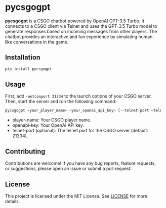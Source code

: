# pycsgogpt

**pycsgogpt** is a CSGO chatbot powered by OpenAI GPT-3.5 Turbo. It connects to a CSGO client via Telnet and uses the GPT-3.5 Turbo model to generate responses based on incoming messages from other players. The chatbot provides an interactive and fun experience by simulating human-like conversations in the game.

## Installation

```bash
pip install pycsgogpt
```

## Usage

First, add `-netconport 21234` to the launch options of your CSGO server. Then, start the server and run the following command:

```python
pycsgogpt <your_player_name> <your_openai_api_key> [--telnet-port <telnet_port>]
```

* player-name: Your CSGO player name.
* openapi-key: Your OpenAI API key.
* telnet-port (optional): The telnet port for the CSGO server (default: 21234).

## Contributing
Contributions are welcome! If you have any bug reports, feature requests, or suggestions, please open an issue or submit a pull request.

## License
This project is licensed under the MIT License. See [LICENSE](LICENSE) for more details.
